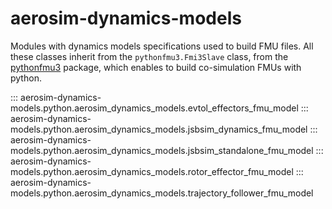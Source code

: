 # aerosim-dynamics-models

Modules with dynamics models specifications used to build FMU files.
All these classes inherit from the `pythonfmu3.Fmi3Slave` class, from the [pythonfmu3](https://pypi.org/project/pythonfmu3/) package, which enables to build co-simulation FMUs with python.

::: aerosim-dynamics-models.python.aerosim_dynamics_models.evtol_effectors_fmu_model
::: aerosim-dynamics-models.python.aerosim_dynamics_models.jsbsim_dynamics_fmu_model
::: aerosim-dynamics-models.python.aerosim_dynamics_models.jsbsim_standalone_fmu_model
::: aerosim-dynamics-models.python.aerosim_dynamics_models.rotor_effector_fmu_model
::: aerosim-dynamics-models.python.aerosim_dynamics_models.trajectory_follower_fmu_model